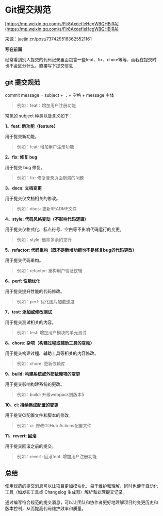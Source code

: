 # Git提交规范

[https://mp.weixin.qq.com/s/Flr8AxdefIeHcgWBQHBjRA](https://mp.weixin.qq.com/s/Flr8AxdefIeHcgWBQHBjRA)

来源：juejin.cn/post/7374295163625521161

**写在前面**

经常看到别人提交的代码记录里面包含一些feat、fix、chore等等，而我在提交时也不会区分什么，直接写下提交信息

## **git 提交规范**

commit message = subject + ：+ 空格 + message 主体

> 例如：feat：增加用户注册功能
> 

常见的 subject 种类以及含义如下：

**1、feat: 新功能（feature）**

用于提交新功能。

> 例如：feat: 增加用户注册功能
> 

**2、fix: 修复 bug**

用于提交 bug 修复。

> 例如：fix: 修复登录页面崩溃的问题
> 

**3、docs: 文档变更**

用于提交仅文档相关的修改。

> 例如：docs: 更新README文件
> 

**4、style: 代码风格变动（不影响代码逻辑）**

用于提交仅格式化、标点符号、空白等不影响代码运行的变更。

> 例如：style: 删除多余的空行
> 

**5、refactor: 代码重构（既不是新增功能也不是修复bug的代码更改）**

用于提交代码重构。

> 例如：refactor: 重构用户验证逻辑
> 

**6、perf: 性能优化**

用于提交提升性能的代码修改。

> 例如：perf: 优化图片加载速度
> 

**7、test: 添加或修改测试**

用于提交测试相关的内容。

> 例如：test: 增加用户模块的单元测试
> 

**8、chore: 杂项（构建过程或辅助工具的变动）**

用于提交构建过程、辅助工具等相关的内容修改。

> 例如：chore: 更新依赖库
> 

**9、build: 构建系统或外部依赖项的变更**

用于提交影响构建系统的更改。

> 例如：build: 升级webpack到版本5
> 

**10、ci: 持续集成配置的变更**

用于提交CI配置文件和脚本的修改。

> 例如：ci: 修改GitHub Actions配置文件
> 

**11、revert: 回滚**

用于提交回滚之前的提交。

> 例如：revert: 回滚feat: 增加用户注册功能
> 

## **总结**

使用规范的提交消息可以让项目更加模块化、易于维护和理解，同时也便于自动化工具（如发布工具或 Changelog 生成器）解析和处理提交记录。

通过编写符合规范的提交消息，可以让团队和协作者更好地理解项目的变更历史和版本控制，从而提高代码维护效率和质量。